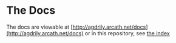 # The Docs

The docs are viewable at [http://agdrily.arcath.net/docs](http://agdrily.arcath.net/docs) or in this repository, see [the index](/docs/index.md)
